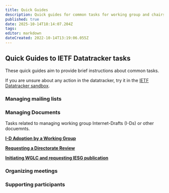 ```yaml
---
title: Quick Guides
description: Quick guides for common tasks for working group and chairs.
published: true
date: 2025-10-14T18:14:07.204Z
tags: 
editor: markdown
dateCreated: 2022-10-14T13:19:06.055Z
---
```


## Quick Guides to IETF Datatracker tasks
These quick guides aim to provide brief instructions about common tasks.

If you are unsure about any action in the datatracker, try it in the [IETF Datatracker sandbox](/datatracker-sandbox).

### Managing mailing lists

### Managing Documents
Tasks related to managing working group Internet-Drafts (I-Ds) or other docuemnts.

**[I-D Adoption by a Working Group](/documents/i-d-adoption)**

**[Requesting a Directorate Review](/documents/directorate-review)**

**[Initiating WGLC and requesting IESG publication](/documents/requesting-publication)**

### Organizing meetings

### Supporting participants